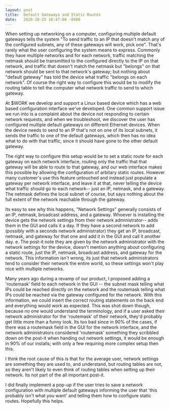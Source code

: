 ```yaml
---
layout: post
title:  Default Gateways and Static Routes
date:   2020-10-25 16:47:00 -0400
---
```


When setting up networking on a computer, configuring multiple default gateways tells the system "To send traffic to an IP that doesn't match any of the configured subnets, any of these gateways will work, pick one". That's rarely what the user configuring the system means to express. Commonly they have multiple networks and for each network, traffic matching the netmask should be transmitted to the configured directly to the IP on that network, and traffic that doesn't match the netmask but "belongs" on that network should be sent to that network's gateway; but nothing about "default gateway"  has told the device what traffic "belongs on each network". Of course the right way to configure this would be to modify the routing table to tell the computer what network traffic to send to which gateway.

At $WORK we develop and support a Linux based device which has a web based configuration interface we've developed. One common support issue we run into is a complaint about the device not responding to certain network requests, and when we troubleshoot, we discover the user has configured multiple default gateways on different Ethernet devices. When the device needs to send to an IP that's not on one of its local subnets, it sends the traffic to one of the default gateways, which then has no idea what to do with that traffic, since it should have gone to the other default gateway.

The right way to configure this setup would be to set a static route for each gateway on each network interface, routing only the traffic that that gateway will be able to route to that gateway, and our web interface makes this possible by allowing the configuration of arbitary static routes. However many customer's use this feature untouched and instead just  populate a gateway per network interface, and leave it at that, never telling the device what traffic should go to each network-- just an IP, netmask, and a gateway. The netmask defines the local subnet of course, but says nothing about the full extent of the network reachable through the gateway.

Its easy to see why this happens, "Network Settings" generally consists of an IP, netmask, broadcast address, and a gateway. Whoever is installing the device gets the network settings from their network administrator-- adds them in the GUI and calls it a day. If they have a second network to add (possibly with a seconds network administrator) they get an IP, broadcast, netmask, and gateway for that one and add it in the GUI and call it another day. 
e. The post-it note they are given by the network administrator with the network settings for the device, doesn't mention anything about configuring a static route, just the IP, netmask, broadcast address, and gateway for the network. This information isn't wrong, its just that  network administrators tend to  consider their network the entire world, so these settings won't play nice with multiple networks.

Many years ago during a revamp of our product, I proposed adding a 'routemask' field to each network in the GUI -- the subnet mask telling what IPs could be reached directly on the network and the routemask telling what IPs could be reached via the gateway configured for the network. With this information, we could insert the correct routing statements on the back end and everything would work as expected. This was shot down though, because no one would understand the terminology, and if a user asked their network administrator for the 'routemask' of their network, they'd probably get little more than a funny look. Its too bad since in 90% of the cases, if there was a routemask field in the GUI for the network interface, and the network administrators considered 'routemask' something they scribbled down on the post-it when handing out network settings, it would be enough in 90% of our installs; with only a few requiring more complex setup then this.

I think the root cause of this is that for the average user, network settings are something they are used to, and understand, but routing tables are not, so they aren't likely to even think of routing tables when setting up their network. Its not part of the all important post-it.

I did finally implement a pop-up if the user tries to save a network configuration with multiple default gateways informing the user that 'this probably isn't what you want' and telling them how to configure static routes. Hopefully this helps.



